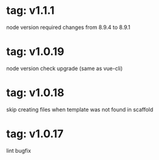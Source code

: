 # tag: v1.1.1

node version required changes from 8.9.4 to 8.9.1

# tag: v1.0.19

node version check upgrade (same as vue-cli)

# tag: v1.0.18

skip creating files when template was not found in scaffold

# tag: v1.0.17

lint bugfix
